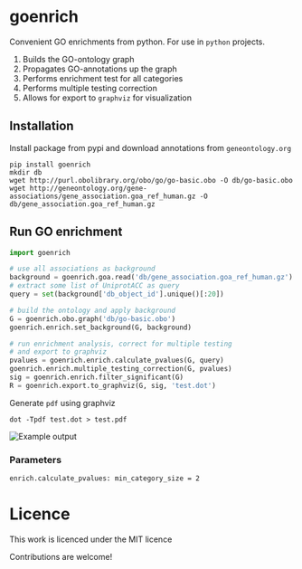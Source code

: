 # goenrich
Convenient GO enrichments from python. For use in `python` projects.

1. Builds the GO-ontology graph
2. Propagates GO-annotations up the graph
3. Performs enrichment test for all categories
4. Performs multiple testing correction
5. Allows for export to `graphviz` for visualization

## Installation

Install package from pypi and download annotations from `geneontology.org`

```shell
pip install goenrich
mkdir db
wget http://purl.obolibrary.org/obo/go/go-basic.obo -O db/go-basic.obo
wget http://geneontology.org/gene-associations/gene_association.goa_ref_human.gz -O db/gene_association.goa_ref_human.gz
```

## Run GO enrichment

```python
import goenrich

# use all associations as background
background = goenrich.goa.read('db/gene_association.goa_ref_human.gz')
# extract some list of UniprotACC as query
query = set(background['db_object_id'].unique()[:20])

# build the ontology and apply background
G = goenrich.obo.graph('db/go-basic.obo')
goenrich.enrich.set_background(G, background)

# run enrichment analysis, correct for multiple testing
# and export to graphviz
pvalues = goenrich.enrich.calculate_pvalues(G, query)
goenrich.enrich.multiple_testing_correction(G, pvalues)
sig = goenrich.enrich.filter_significant(G)
R = goenrich.export.to_graphviz(G, sig, 'test.dot')
```

Generate `pdf` using graphviz

```shell
dot -Tpdf test.dot > test.pdf
```

![Example output](https://cloud.githubusercontent.com/assets/2606663/8106301/ab9ec4e8-1048-11e5-8ea0-63eb77db08d9.png)

### Parameters

```
enrich.calculate_pvalues: min_category_size = 2
```

# Licence

This work is licenced under the MIT licence

Contributions are welcome!
